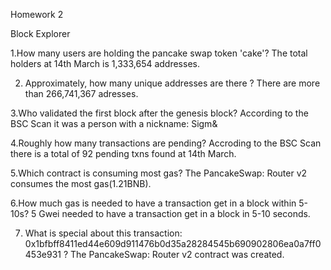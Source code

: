 Homework 2

Block Explorer

1.How many users are holding the pancake swap token 'cake'?
  The total holders at 14th March is 1,333,654 addresses.
  
2. Approximately, how many unique addresses are there ?
  There are more than 266,741,367 adresses.
  
3.Who validated the first block after the genesis block?
  According to the BSC Scan it was a person with a nickname: Sigm&
  
4.Roughly how many transactions are pending?
 Accroding to the BSC Scan there is a total of 92 pending txns found
 at 14th March.
 
5.Which contract is consuming most gas?
 The PancakeSwap: Router v2 consumes the most gas(1.21BNB).

6.How much gas is needed to have a transaction get in a block within 5-10s?
 5 Gwei needed to have a transaction get in a block in 5-10 seconds.

7. What is special about this transaction: 0x1bfbff8411ed44e609d911476b0d35a28284545b690902806ea0a7ff0453e931 ?
 The PancakeSwap: Router v2 contract was created.


   
